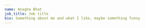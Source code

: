 ```yaml
---
name: Anagha Bhat
job_title: Job title
bio: Something about me and what I like, maybe something funny
---
```

